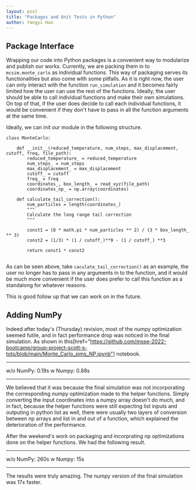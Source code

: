 ```yaml
---
layout: post
title: "Packages and Unit Tests in Python"
author: Yangyi Hao
---
```


## Package Interface
Wrapping our code into Python packages is a convenient way to modularize and publish our works. Currently, we are packing them in to `mcsim.monte_carlo` as individual functions. This way of packaging serves its functionalities but also come with some pitfalls. As it is right now, the user can only interact with the function `run_simulation` and it becomes fairly limited how the user can use the rest of the functions. Ideally, the user should be able to call individual functions and make their own simulations. On top of that, if the user does decide to call each individual functions, it would be convenient if they don't have to pass in all the function arguments at the same time.

Ideally, we can init our module in the following structure.

```
class MonteCarlo:

    def __init__(reduced_temperature, num_steps, max_displacement, cutoff, freq, file_path):
        reduced_temperature_ = reduced_temperature
        num_steps_ = num_steps
        max_displacement_ = max_displacement
        cutoff_ = cutoff
        freq_ = freq
        coordinates_, box_length_ = read_xyz(file_path)
        coordinates_np_ = np.array(coordinates)
        
    def calculate_tail_correction():
        num_particles = length(coordinates_)
        """
        Calculate the long range tail correction
        """
    
        const1 = (8 * math.pi * num_particles ** 2) / (3 * box_length_ ** 3)
        const2 = (1/3) * (1 / cutoff_)**9 - (1 / cutoff_) **3
    
        return const1 * const2
        
```

As can be seen above, take `caculate_tail_correction()` as an example, the user no longer has to pass in any arguments in to the function, and it would be much more convenient if the user does prefer to call this function as a standalong for whatever reasons.

This is good follow up that we can work on in the future.


## Adding NumPy

Indeed after today's (Thursday) revision, most of the numpy optimization seemed futile, and in fact performance drop was noticed in the final simulation. As shown in this[href="https://github.com/msse-2022-bootcamp/group-project-scott-s-tots/blob/main/Monte_Carlo_sims_NP.ipynb"] notebook.

---
w/o NumPy: 0.19s
w Numpy: 0.88s

---

We believed that it was because the final simulation was not incorporating the corresponding numpy optimization made to the helper functions. Simply converting the input coordinates into a numpy array doesn't do much, and in fact, because the helper functions were still expecting list inputs and outputing in python list as well, there were usually two layers of conversion between np arrays and list in and out of a function, which explained the deterioration of the performance.

After the weekend's work on packaging and incorprating np optimizations done on the helper functions. We had the following result.

---
w/o NumPy: 260s
w Numpy: 15s

---

The results were truly amazing. The numpy version of the final simulation was 17x faster.
